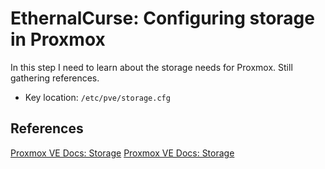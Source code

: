 # EthernalCurse: Configuring storage in Proxmox

In this step I need to learn about the storage needs for Proxmox. Still gathering references.

- Key location: `/etc/pve/storage.cfg`

## References

[Proxmox VE Docs: Storage](https://pve.proxmox.com/pve-docs/chapter-pvesm.html)
[Proxmox VE Docs: Storage ](https://pve.proxmox.com/pve-docs/chapter-pvesm.html#_storage_configuration)